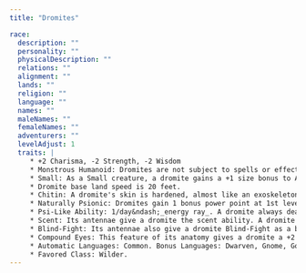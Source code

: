 ```yaml
---
title: "Dromites"

race:
  description: ""
  personality: ""
  physicalDescription: ""
  relations: ""
  alignment: ""
  lands: ""
  religion: ""
  language: ""
  names: ""
  maleNames: ""
  femaleNames: ""
  adventurers: ""
  levelAdjust: 1
  traits: |
     * +2 Charisma, -2 Strength, -2 Wisdom
     * Monstrous Humanoid: Dromites are not subject to spells or effects that affect humanoids only, such as _charm person_ or _dominate person_.
     * Small: As a Small creature, a dromite gains a +1 size bonus to Armor Class, a +1 size bonus on attack rolls, and a +4 size bonus on _hide_ checks, but it uses smaller weapons than humans use, and its lifting and carrying limits are three-quarters of those of a Medium character.
     * Dromite base land speed is 20 feet.
     * Chitin: A dromite's skin is hardened, almost like an exoskeleton, and grants the character a +3 natural armor bonus to AC and one of the following kinds of resistance to energy: cold 5, electricity 5, fire 5, or sonic 5. The player chooses what type of energy resistance is gained when the character is created. (This choice also dictates which caste the dromite belongs to.) This natural energy resistance stacks with any future energy resistance gained through other effects.
     * Naturally Psionic: Dromites gain 1 bonus power point at 1st level. This benefit does not grant them the ability to manifest powers unless they gain that ability through another source, such as levels in a psionic class.
     * Psi-Like Ability: 1/day&ndash;_energy ray_. A dromite always deals the kind of energy damage that its chitin has resistance to (for example, a dromite who has resistance to cold 5 deals cold damage with its _energy ray_). Manifester level is equal to &#189; Hit Dice (minimum 1st). The save DC is Charisma-based.
     * Scent: Its antennae give a dromite the scent ability. A dromite can detect opponents by scent within 30 feet. If the opponent is upwind, the range increases to 60 feet; if downwind, it drops to 15 feet. Strong scents, such as smoke or rotting garbage, can be detected at twice the ranges noted above. Overpowering scents, such as skunk musk or troglodyte stench, can be detected at triple normal range. When a dromite detects a scent, the exact location of the source is not revealed &ndash; only its presence somewhere within range. The dromite can take a move action to note the direction of the scent. Whenever the dromite comes within 5 feet of the source, the dromite pinpoints the source's location.
     * Blind-Fight: Its antennae also give a dromite Blind-Fight as a bonus feat.
     * Compound Eyes: This feature of its anatomy gives a dromite a +2 racial bonus on _spot_ checks.
     * Automatic Languages: Common. Bonus Languages: Dwarven, Gnome, Goblin, Terran.
     * Favored Class: Wilder.
---
```

